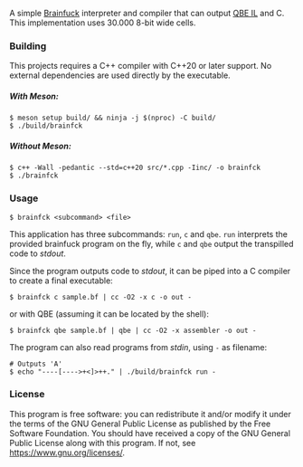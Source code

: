 A simple [Brainfuck](https://en.wikipedia.org/wiki/Brainfuck) interpreter and
compiler that can output [QBE IL](https://c9x.me/compile/) and C. This
implementation uses 30.000 8-bit wide cells.

### Building
This projects requires a C++ compiler with C++20 or later support. No external
dependencies are used directly by the executable.

##### With Meson:
```
$ meson setup build/ && ninja -j $(nproc) -C build/
$ ./build/brainfck
```

##### Without Meson:
```
$ c++ -Wall -pedantic --std=c++20 src/*.cpp -Iinc/ -o brainfck
$ ./brainfck
```

### Usage

```
$ brainfck <subcommand> <file>
```

This application has three subcommands: `run`, `c` and `qbe`. `run` interprets
the provided brainfuck program on the fly, while `c` and `qbe` output the
transpilled code to _stdout_.

Since the program outputs code to _stdout_, it can be piped into a C compiler to
create a final executable:
```
$ brainfck c sample.bf | cc -O2 -x c -o out -
```

or with QBE (assuming it can be located by the shell):
```
$ brainfck qbe sample.bf | qbe | cc -O2 -x assembler -o out -
```

The program can also read programs from _stdin_, using `-` as filename:
```
# Outputs 'A'
$ echo "----[---->+<]>++." | ./build/brainfck run - 
```

### License

This program is free software:
you can redistribute it and/or modify it under the terms of
the GNU General Public License as published by the Free Software Foundation.
You should have received a copy of the GNU General Public License
along with this program. If not, see https://www.gnu.org/licenses/.
